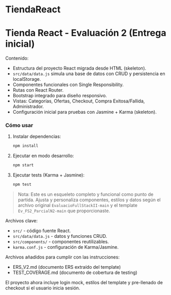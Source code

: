 # TiendaReact

# Tienda React - Evaluación 2 (Entrega inicial)

Contenido:
- Estructura del proyecto React migrada desde HTML (skeleton).
- `src/data/data.js` simula una base de datos con CRUD y persistencia en localStorage.
- Componentes funcionales con Single Responsibility.
- Rutas con React Router.
- Bootstrap integrado para diseño responsivo.
- Vistas: Categorías, Ofertas, Checkout, Compra Exitosa/Fallida, Administrador.
- Configuración inicial para pruebas con Jasmine + Karma (skeleton).

### Cómo usar
1. Instalar dependencias:
   ```bash
   npm install
   ```
2. Ejecutar en modo desarrollo:
   ```bash
   npm start
   ```
3. Ejecutar tests (Karma + Jasmine):
   ```bash
   npm test
   ```

> Nota: Este es un esqueleto completo y funcional como punto de partida. Ajusta y personaliza componentes, estilos y datos según el archivo original `EvaluacioFullStackII-main` y el template `Ev_FS2_ParcialN2-main` que proporcionaste.

Archivos clave:
- `src/` - código fuente React.
- `src/data/data.js` - datos y funciones CRUD.
- `src/components/` - componentes reutilizables.
- `karma.conf.js` - configuración de Karma/Jasmine.


Archivos añadidos para cumplir con las instrucciones:
- ERS_V2.md (documento ERS extraído del template)
- TEST_COVERAGE.md (documento de cobertura de testing)

El proyecto ahora incluye login mock, estilos del template y pre-llenado de checkout si el usuario inicia sesión.
